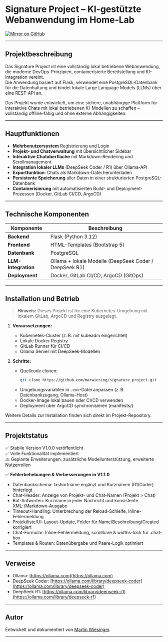 # Signature Project – KI-gestützte Webanwendung im Home-Lab

[![Mirror on GitHub](https://img.shields.io/badge/Mirror-GitHub-blue?logo=github)](https://github.com/marwiesing/signature_project)

---

## Projektbeschreibung

Das Signature Project ist eine vollständig lokal betriebene Webanwendung, die moderne DevOps-Prinzipien, containerisierte Bereitstellung und KI-Integration vereint.  
Die Anwendung basiert auf Flask, verwendet eine PostgreSQL-Datenbank für die Datenhaltung und bindet lokale Large Language Models (LLMs) über eine REST-API an.

Das Projekt wurde entwickelt, um eine sichere, unabhängige Plattform für interaktive Chats mit lokal betriebenen KI-Modellen zu schaffen – vollständig offline-fähig und ohne externe Abhängigkeiten.

---

## Hauptfunktionen

- **Mehrbenutzersystem** Registrierung und Login 
- **Projekt- und Chatverwaltung** mit übersichtlicher Sidebar
- **Interaktive Chatoberfläche** mit Markdown-Rendering und Scrollmanagement
- **Integration lokaler LLMs** (DeepSeek Coder / R1) über Ollama-API
- **Exportfunktion**: Chats als Markdown-Datei herunterladen
- **Persistente Speicherung** aller Daten in einer strukturierten PostgreSQL-Datenbank
- **Containerisierung** mit automatisierten Build- und Deployment-Prozessen (Docker, GitLab CI/CD, ArgoCD)

---

## Technische Komponenten

| Komponente            | Beschreibung |
| ---------------------- | ------------- |
| **Backend**             | Flask (Python 3.12) |
| **Frontend**            | HTML-Templates (Bootstrap 5) |
| **Datenbank**           | PostgreSQL |
| **LLM-Integration**     | Ollama + lokale Modelle (DeepSeek Coder / DeepSeek R1) |
| **Deployment**          | Docker, GitLab CI/CD, ArgoCD (GitOps) |


---

## Installation und Betrieb

> **Hinweis:** Dieses Projekt ist für eine Kubernetes-Umgebung mit lokalem GitLab, ArgoCD und Registry ausgelegt.

1. **Voraussetzungen:**
   - Kubernetes-Cluster (z. B. mit kubeadm eingerichtet)
   - Lokale Docker Registry
   - GitLab Runner für CI/CD
   - Ollama Server mit DeepSeek-Modellen

2. **Schritte:**
   - Quellcode clonen:  
     ```bash
     git clone https://github.com/marwiesing/signature_project.git
     ```
   - Umgebungsvariablen in `.env`-Datei anpassen (z. B. Datenbankzugang, Ollama-Host)
   - Docker-Image lokal bauen oder CI/CD verwenden
   - Deployment über ArgoCD synchronisieren (manifests/)

Weitere Details zur Installation finden sich direkt im Projekt-Repository.

---

## Projektstatus

✅ Stabile Version V1.0.0 veröffentlicht  
✅ Volle Funktionalität implementiert  
🔜 Geplante Erweiterungen: zusätzliche Modellunterstützung, erweiterte Nutzerrollen

✅ **Fehlerbehebungen & Verbesserungen in V1.1.0**

* Datenbankschema: txshortname ergänzt und Kurznamen (R1/Coder) hinterlegt
* Chat-Header: Anzeige von Projekt- und Chat-Namen (Projekt > Chat)
* Bot-Antworten: Kurzname in jeder Nachricht und konsistente XML-/Markdown-Ausgabe
* Timeout-Handling: Unterbrechung der Reload-Schleife, Inline-Fehlermeldung
* Projektliste/UI: Layout-Update, Felder für Name/Beschreibung/Created korrigiert
* Chat-Formular: Inline-Fehlermeldung, scrollbare & widths-lock für .chat-box
* Templates & Routen: Datenübergabe und Paare-Logik optimiert


---

## Verweise

- Ollama: [https://ollama.com](https://ollama.com)
- DeepSeek Coder: [https://ollama.com/library/deepseek-coder](https://ollama.com/library/deepseek-coder)
- DeepSeek R1: [https://ollama.com/library/deepseek-r1](https://ollama.com/library/deepseek-r1)

---

## Autor

Entwickelt und dokumentiert von [Martin Wiesinger](https://github.com/marwiesing).

---

